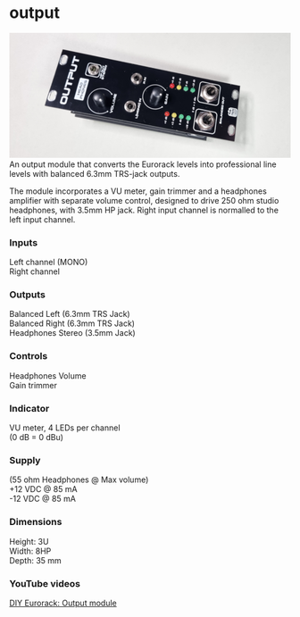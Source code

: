 # output
![output image](OUTPUT.png)  
An output module that converts the Eurorack levels into professional line levels with balanced 6.3mm TRS-jack outputs. 

The module incorporates a VU meter, gain trimmer and a headphones amplifier with separate volume control, designed to drive 250 ohm studio headphones, with 3.5mm HP jack. Right input channel is normalled to the left input channel.

### Inputs
Left channel (MONO)  
Right channel  

### Outputs
Balanced Left (6.3mm TRS Jack)  
Balanced Right (6.3mm TRS Jack)  
Headphones Stereo (3.5mm Jack)  

### Controls 
Headphones Volume  
Gain trimmer

### Indicator
VU meter, 4 LEDs per channel  
(0 dB = 0 dBu)

### Supply
(55 ohm Headphones @ Max volume)  
+12 VDC @ 85 mA  
-12 VDC @ 85 mA   

### Dimensions
Height: 3U  
Width: 8HP  
Depth: 35 mm  
 
### YouTube videos
[DIY Eurorack: Output module](https://youtu.be/tSoWA5eOjx4)  

